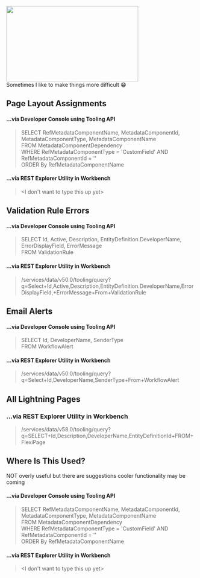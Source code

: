 
<img src="https://gifsec.com/wp-content/uploads/2021/04/but-why-gif-1.gif" style="float:center;width:350px;height:200px"><br />
Sometimes I like to make things more difficult 😁

## Page Layout Assignments
#### ...via Developer Console using Tooling API
> SELECT RefMetadataComponentName, MetadataComponentId, MetadataComponentType, MetadataComponentName<br />
> FROM MetadataComponentDependency<br />
> WHERE RefMetadataComponentType = 'CustomField' AND RefMetadataComponentId = '<FIELDID>'<br />
> ORDER By RefMetadataComponentName

#### ...via REST Explorer Utility in Workbench
> <I don't want to type this up yet> 

## Validation Rule Errors
#### ...via Developer Console using Tooling API
> SELECT Id, Active, Description, EntityDefinition.DeveloperName, ErrorDisplayField, ErrorMessage<br />
> FROM ValidationRule

#### ...via REST Explorer Utility in Workbench
> /services/data/v50.0/tooling/query?q=Select+Id,Active,Description,EntityDefinition.DeveloperName,ErrorDisplayField,+ErrorMessage+From+ValidationRule

## Email Alerts
#### ...via Developer Console using Tooling API
> SELECT Id, DeveloperName, SenderType<br />
> FROM WorkflowAlert

#### ...via REST Explorer Utility in Workbench
> /services/data/v50.0/tooling/query?q=Select+Id,DeveloperName,SenderType+From+WorkflowAlert

## All Lightning Pages
### ...via REST Explorer Utility in Workbench
> /services/data/v58.0/tooling/query?q=SELECT+Id,Description,DeveloperName,EntityDefinitionId+FROM+FlexiPage

## Where Is This Used?
NOT overly useful but there are suggestions cooler functionality may be coming
#### ...via Developer Console using Tooling API
> SELECT RefMetadataComponentName, MetadataComponentId, MetadataComponentType, MetadataComponentName<br />
> FROM MetadataComponentDependency<br />
> WHERE RefMetadataComponentType = 'CustomField' AND RefMetadataComponentId = '<FIELDID>'<br />
> ORDER By RefMetadataComponentName

#### ...via REST Explorer Utility in Workbench
> <I don't want to type this up yet> 
